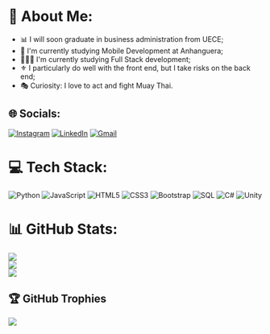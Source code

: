 # 💫 About Me:
 - 📊 I will soon graduate in business administration from UECE;<br>
 - 📱 I'm currently studying Mobile Development at Anhanguera;<br>
 - 👩🏻‍💻 I'm currently studying Full Stack development;<br>
 - ⚜️ I particularly do well with the front end, but I take risks on the back end;<br>
 - 🎭 Curiosity: I love to act and fight Muay Thai.
 

## 🌐 Socials:
[![Instagram](https://img.shields.io/badge/Instagram-E4405F?style=for-the-badge&logo=instagram&logoColor=white)](https://instagram.com/ygillah_lymmah) 
[![LinkedIn](https://img.shields.io/badge/LinkedIn-0077B5?style=for-the-badge&logo=linkedin&logoColor=white)](https://www.linkedin.com/in/ygila-lima-yellow-belt-2958a1219/) 
[![Gmail](https://img.shields.io/badge/Gmail-D14836?style=for-the-badge&logo=gmail&logoColor=white)](ygilalimadigital@gmail.com)

# 💻 Tech Stack:
![Python](https://img.shields.io/badge/python-3670A0?style=for-the-badge&logo=python&logoColor=ffdd54)
![JavaScript](https://img.shields.io/badge/JavaScript-323330?style=for-the-badge&logo=javascript&logoColor=F7DF1E) 
![HTML5](https://img.shields.io/badge/html5-%23E34F26.svg?style=for-the-badge&logo=html5&logoColor=white) 
![CSS3](https://img.shields.io/badge/css3-%231572B6.svg?style=for-the-badge&logo=css3&logoColor=white) 
![Bootstrap](https://img.shields.io/badge/bootstrap-%23563D7C.svg?style=for-the-badge&logo=bootstrap&logoColor=white)
![SQL](https://img.shields.io/badge/MySQL-005C84?style=for-the-badge&logo=mysql&logoColor=white)
![C#](https://img.shields.io/badge/C%23-239120?style=for-the-badge&logo=c-sharp&logoColor=white)
![Unity](https://img.shields.io/badge/Unity-100000?style=for-the-badge&logo=unity&logoColor=white)


# 📊 GitHub Stats:
![](https://github-readme-stats.vercel.app/api?username=YgillahLymmah&theme=dark&hide_border=false&include_all_commits=false&count_private=false)<br/>
![](https://github-readme-streak-stats.herokuapp.com/?user=YgillahLymmah&theme=dark&hide_border=false)<br/>
![](https://github-readme-stats.vercel.app/api/top-langs/?username=YgillahLymmah&theme=dark&hide_border=false&include_all_commits=false&count_private=false&layout=compact)

## 🏆 GitHub Trophies
![](https://github-profile-trophy.vercel.app/?username=YgillahLymmah&theme=radical&no-frame=false&no-bg=true&margin-w=4)
